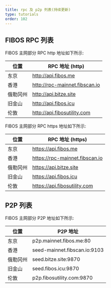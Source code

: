 ```yaml
---
title: rpc 及 p2p 列表(持续更新)
type: tutorials
order: 102
---
```


## FIBOS RPC 列表

FIBOS 主网部分 RPC  http 地址如下所示:

| 位置     | RPC 地址 (http)               |
| -------- | ----------------------------- |
| 东京     | http://api.fibos.me           |
| 香港     | http://rpc-mainnet.fibscan.io |
| 俄勒冈州 | http://api.bitze.site         |
| 旧金山   | http://api.fibos.icu          |
| 伦敦     | http://api.fibosutility.com   |

FIBOS 主网部分 RPC  https 地址如下所示:

| 位置     | RPC 地址 (https)               |
| -------- | ----------------------------- |
| 东京     | https://api.fibos.me           |
| 香港     | https://rpc-mainnet.fibscan.io |
| 俄勒冈州 | https://api.bitze.site         |
| 旧金山   | https://api.fibos.icu          |
| 伦敦     | https://api.fibosutility.com   |

##  P2P 列表

FIBOS 主网部分 P2P 地址如下所示:

| 位置     | P2P 地址                    |
| -------- | --------------------------- |
| 东京 | p2p.mainnet.fibos.me:80 |
| 香港   | seed-mainnet.fibscan.io:9103 |
| 俄勒冈州 | seed.bitze.site:9870         |
| 旧金山 | seed.fibos.icu:9870 |
| 伦敦     | p2p.fibosutility.com:9870 |
